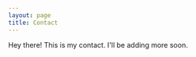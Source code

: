 ```yaml
---
layout: page
title: Contact
---
```


<p class="message">
  Hey there! This is my contact. I'll be adding more soon.
</p>
